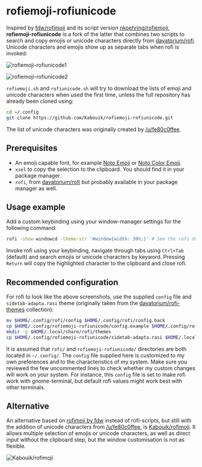 # rofiemoji-rofiunicode

Inspired by [fdw/rofimoji](https://github.com/fdw/rofimoji) and its script version [nkoehring/rofiemoji](https://github.com/nkoehring/rofiemoji), **rofiemoji-rofiunicode** is a fork of the latter that combines two scripts to search and copy emojis or unicode characters directly from [davatorium/rofi](https://github.com/davatorium/rofi). Unicode characters and emojis show up as separate tabs when rofi is invoked:

![rofiemoji-rofiunicode1](.//rofiemoji-rofiunicode1.png)

![rofiemoji-rofiunicode2](.//rofiemoji-rofiunicode2.png)

`rofiemoji.sh` and `rofiunicode.sh` will try to download the lists of emoji and unicode characters when used the first time, unless the full repository has already been cloned using:

```bash
cd ~/.config
git clone https://github.com/Kabouik/rofiemoji-rofiunicode.git
```

The list of unicode characters was originally created by [/u/fe80c0ffee](https://www.reddit.com/r/unixporn/comments/7zqkov/oc_i_mad_a_rofi_emoji_picker_and_i_feel_bad_about/duqls53?utm_source=share&utm_medium=web2x).

## Prerequisites

 * An emoji capable font, for example [Noto Emoji](https://www.google.com/get/noto/#emoji-zsye) or [Noto Color Emoji](https://www.google.com/get/noto/#emoji-zsye-color).
 * `xsel` to copy the selection to the clipboard. You should find it in your package manager.
 * `rofi`, from [davatorium/rofi](https://github.com/davatorium/rofi) but probably available in your package manager as well.

## Usage example
Add a custom keybinding using your window-manager settings for the following command:

```sh
rofi -show windowcd -theme-str '#window{width: 30%;}' # See the rofi documentation for details
```
Invoke rofi using your keybinding, navigate through tabs using `Ctrl+Tab` (default) and search emojis or unicode characters by keyword. Pressing `Return` will copy the highlighted character to the clipboard and close rofi.

## Recommended configuration
For rofi to look like the above screenshots, use the supplied `config` file and `sidetab-adapta.rasi` theme (originally taken from the [davatorium/rofi-themes](https://raw.githubusercontent.com/davatorium/rofi-themes/master/User%20Themes/sidetab-adapta.rasi) collection):

```bash
mv $HOME/.config/rofi/config $HOME/.config/rofi/config.back
cp $HOME/.config/rofiemoji-rofiunicode/config.example $HOME/.config/rofi/config
mkdir -p $HOME/.local/share/rofi/themes
cp $HOME/.config/rofiemoji-rofiunicode/sidetab-adapta.rasi $HOME/.local/share/rofi/themes/
```
It is assumed that `rofi/` and `rofiemoji-rofiunicode/` directories are both located in `~/.config/`. The `config` file supplied here is customized to my own preferences and to the characteristics of my system. Make sure you reviewed the few uncommented lines to check whether my custom changes will work on your system. For instance, this `config` file is set to make rofi work with gnome-terminal, but default rofi values might work best with other terminals.

## Alternative

An alternative based on [rofimoji by fdw](https://github.com/fdw/rofimoji) instead of rofi-scripts, but still with the addition of unicode characters from [/u/fe80c0ffee](https://www.reddit.com/r/unixporn/comments/7zqkov/oc_i_mad_a_rofi_emoji_picker_and_i_feel_bad_about/duqls53?utm_source=share&utm_medium=web2x), is [Kabouik/rofimoji](https://github.com/Kabouik/rofimoji). It allows multiple selection of emojis or unicode characters, as well as direct input without the clipboard step, but the window customisation is not as flexible.

![Kabouik/rofimoji](https://reho.st/medium/https://github.com/Kabouik/rofimoji/raw/master/screenshot-fork.png?raw=true)
